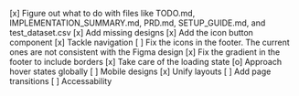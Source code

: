 [x] Figure out what to do with files like TODO.md, IMPLEMENTATION_SUMMARY.md, PRD.md, SETUP_GUIDE.md, and test_dataset.csv
[x] Add missing designs
[x] Add the icon button component
[x] Tackle navigation
[ ] Fix the icons in the footer. The current ones are not consistent with the Figma design
[x] Fix the gradient in the footer to include borders
[x] Take care of the loading state
[o] Approach hover states globally
[ ] Mobile designs
[x] Unify layouts
[ ] Add page transitions
[ ] Accessability